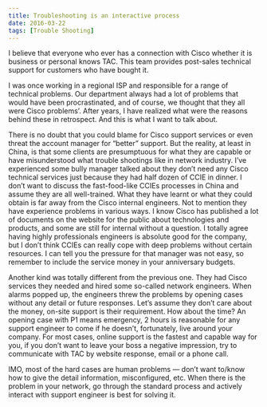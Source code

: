 ```yaml
---
title: Troubleshooting is an interactive process
date: 2016-03-22
tags: [Trouble Shooting]
---
```


I believe that everyone who ever has a connection with Cisco whether it is business or personal knows TAC. This team provides post-sales technical support for customers who have bought it.

I was once working in a regional ISP and responsible for a range of technical problems. Our department always had a lot of problems that would have been procrastinated, and of course, we thought that they all were Cisco problems’. After years, I have realized what were the reasons behind these in retrospect. And this is what I want to talk about.

There is no doubt that you could blame for Cisco support services or even threat the account manager for “better” support. But the reality, at least in China, is that some clients are presumptuous for what they are capable or have misunderstood what trouble shootings like in network industry. I’ve experienced some bully manager talked about they don’t need any Cisco technical services just because they had half dozen of CCIE in dinner. I don’t want to discuss the fast-food-like CCIEs processes in China and assume they are all well-trained. What they have learnt or what they could obtain is far away from the Cisco internal engineers. Not to mention they have experience problems in various ways. I know Cisco has published a lot of documents on the website for the public about technologies and products, and some are still for internal without a question. I totally agree having highly professionals engineers is absolute good for the company, but I don’t think CCIEs can really cope with deep problems without certain resources. I can tell you the pressure for that manager was not easy, so remember to include the service money in your anniversary budgets.

Another kind was totally different from the previous one. They had Cisco services they needed and hired some so-called network engineers. When alarms popped up, the engineers threw the problems by opening cases without any detail or future responses. Let’s assume they don’t care about the money, on-site support is their requirement. How about the time? An opening case with P1 means emergency, 2 hours is reasonable for any support engineer to come if he doesn’t, fortunately, live around your company. For most cases, online support is the fastest and capable way for you, if you don’t want to leave your boss a negative impression, try to communicate with TAC by website response, email or a phone call.

IMO, most of the hard cases are human problems — don’t want to/know how to give the detail information, misconfigured, etc. When there is the problem in your network, go through the standard process and actively interact with support engineer is best for solving it.
